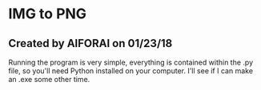 # IMG to PNG
## Created by AIFORAI on 01/23/18

Running the program is very simple, everything is contained within the 
.py file, so you'll need Python installed on your computer. I'll see if 
I can make an .exe some other time.

